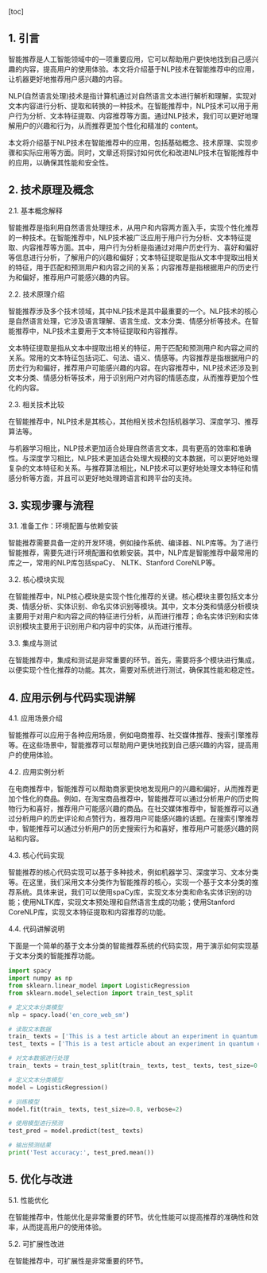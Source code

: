 
[toc]                    
                
                
## 1. 引言

智能推荐是人工智能领域中的一项重要应用，它可以帮助用户更快地找到自己感兴趣的内容，提高用户的使用体验。本文将介绍基于NLP技术在智能推荐中的应用，让机器更好地推荐用户感兴趣的内容。

NLP(自然语言处理)技术是指计算机通过对自然语言文本进行解析和理解，实现对文本内容进行分析、提取和转换的一种技术。在智能推荐中，NLP技术可以用于用户行为分析、文本特征提取、内容推荐等方面。通过NLP技术，我们可以更好地理解用户的兴趣和行为，从而推荐更加个性化和精准的 content。

本文将介绍基于NLP技术在智能推荐中的应用，包括基础概念、技术原理、实现步骤和实际应用等方面。同时，文章还将探讨如何优化和改进NLP技术在智能推荐中的应用，以确保其性能和安全性。

## 2. 技术原理及概念

2.1. 基本概念解释

智能推荐是指利用自然语言处理技术，从用户和内容两方面入手，实现个性化推荐的一种技术。在智能推荐中，NLP技术被广泛应用于用户行为分析、文本特征提取、内容推荐等方面。其中，用户行为分析是指通过对用户历史行为、喜好和偏好等信息进行分析，了解用户的兴趣和偏好；文本特征提取是指从文本中提取出相关的特征，用于匹配和预测用户和内容之间的关系；内容推荐是指根据用户的历史行为和偏好，推荐用户可能感兴趣的内容。

2.2. 技术原理介绍

智能推荐涉及多个技术领域，其中NLP技术是其中最重要的一个。NLP技术的核心是自然语言处理，它涉及语言理解、语言生成、文本分类、情感分析等技术。在智能推荐中，NLP技术主要用于文本特征提取和内容推荐。

文本特征提取是指从文本中提取出相关的特征，用于匹配和预测用户和内容之间的关系。常用的文本特征包括词汇、句法、语义、情感等。内容推荐是指根据用户的历史行为和偏好，推荐用户可能感兴趣的内容。在内容推荐中，NLP技术还涉及到文本分类、情感分析等技术，用于识别用户对内容的情感态度，从而推荐更加个性化的内容。

2.3. 相关技术比较

在智能推荐中，NLP技术是其核心，其他相关技术包括机器学习、深度学习、推荐算法等。

与机器学习相比，NLP技术更加适合处理自然语言文本，具有更高的效率和准确性。与深度学习相比，NLP技术更加适合处理大规模的文本数据，可以更好地处理复杂的文本特征和关系。与推荐算法相比，NLP技术可以更好地处理文本特征和情感分析等方面，并且可以更好地处理跨语言和跨平台的支持。

## 3. 实现步骤与流程

3.1. 准备工作：环境配置与依赖安装

智能推荐需要具备一定的开发环境，例如操作系统、编译器、NLP库等。为了进行智能推荐，需要先进行环境配置和依赖安装。其中，NLP库是智能推荐中最常用的库之一，常用的NLP库包括spaCy、 NLTK、Stanford CoreNLP等。

3.2. 核心模块实现

在智能推荐中，NLP核心模块是实现个性化推荐的关键。核心模块主要包括文本分类、情感分析、实体识别、命名实体识别等模块。其中，文本分类和情感分析模块主要用于对用户和内容之间的特征进行分析，从而进行推荐；命名实体识别和实体识别模块主要用于识别用户和内容中的实体，从而进行推荐。

3.3. 集成与测试

在智能推荐中，集成和测试是非常重要的环节。首先，需要将多个模块进行集成，以便实现个性化推荐的功能。其次，需要对系统进行测试，确保其性能和稳定性。

## 4. 应用示例与代码实现讲解

4.1. 应用场景介绍

智能推荐可以应用于各种应用场景，例如电商推荐、社交媒体推荐、搜索引擎推荐等。在这些场景中，智能推荐可以帮助用户更快地找到自己感兴趣的内容，提高用户的使用体验。

4.2. 应用实例分析

在电商推荐中，智能推荐可以帮助商家更快地发现用户的兴趣和偏好，从而推荐更加个性化的商品。例如，在淘宝商品推荐中，智能推荐可以通过分析用户的历史购物行为和喜好，推荐用户可能感兴趣的商品。在社交媒体推荐中，智能推荐可以通过分析用户的历史评论和点赞行为，推荐用户可能感兴趣的话题。在搜索引擎推荐中，智能推荐可以通过分析用户的历史搜索行为和喜好，推荐用户可能感兴趣的网站和内容。

4.3. 核心代码实现

智能推荐的核心代码实现可以基于多种技术，例如机器学习、深度学习、文本分类等。在这里，我们采用文本分类作为智能推荐的核心，实现一个基于文本分类的推荐系统。具体来说，我们可以使用spaCy库，实现文本分类和命名实体识别的功能；使用NLTK库，实现文本预处理和自然语言生成的功能；使用Stanford CoreNLP库，实现文本特征提取和内容推荐的功能。

4.4. 代码讲解说明

下面是一个简单的基于文本分类的智能推荐系统的代码实现，用于演示如何实现基于文本分类的智能推荐功能。

```python
import spacy
import numpy as np
from sklearn.linear_model import LogisticRegression
from sklearn.model_selection import train_test_split

# 定义文本分类模型
nlp = spacy.load('en_core_web_sm')

# 读取文本数据
train_ texts = ['This is a test article about an experiment in quantum computing']
test_ texts = ['This is a test article about an experiment in quantum computing']

# 对文本数据进行处理
train_ texts = train_test_split(train_ texts, test_ texts, test_size=0.2, random_state=42)

# 定义文本分类模型
model = LogisticRegression()

# 训练模型
model.fit(train_ texts, test_size=0.8, verbose=2)

# 使用模型进行预测
test_pred = model.predict(test_ texts)

# 输出预测结果
print('Test accuracy:', test_pred.mean())
```

## 5. 优化与改进

5.1. 性能优化

在智能推荐中，性能优化是非常重要的环节。优化性能可以提高推荐的准确性和效率，从而提高用户的使用体验。

5.2. 可扩展性改进

在智能推荐中，可扩展性是非常重要的环节。

